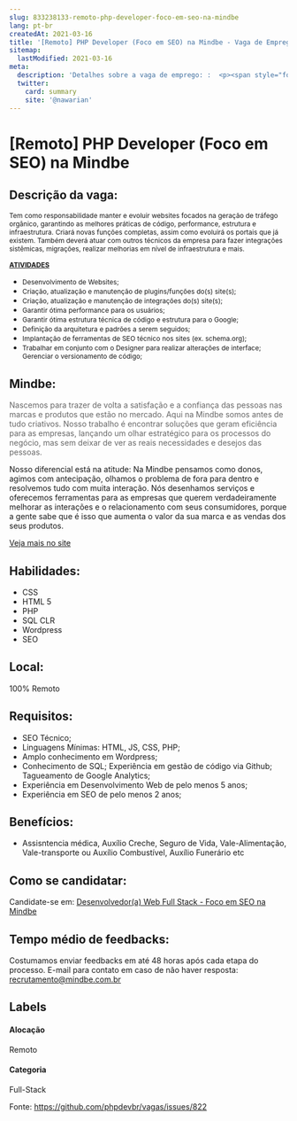 ```yaml
---
slug: 833238133-remoto-php-developer-foco-em-seo-na-mindbe
lang: pt-br
createdAt: 2021-03-16
title: '[Remoto] PHP Developer (Foco em SEO) na Mindbe - Vaga de Emprego'
sitemap:
  lastModified: 2021-03-16
meta:
  description: 'Detalhes sobre a vaga de emprego: :  <p><span style="font-size: 12px;">Tem como responsabilidade manter e evoluir websites focados na geração de tráfego orgânico, garantindo as melhores práticas de código, performance, estrutura e infraestrutura. Criará novas funções completas, assim como evoluirá os portais que já existem. Também deverá atuar com outros técnicos da empresa para fazer integrações sistêmicas, migrações, realizar melhorias em nível de infraestrutura e mais.</span></p> <p></p> <p><span style="font-size: 12px;"><strong><ins>ATIVIDADES</ins></strong></span></p> <ul> <li><span style="font-size: 12px;">Desenvolvimento de Websites; </span></li> <li><span style="font-size: 12px;">Criação, atualização e manutenção de plugins/funções do(s) site(s); </span></li> <li><span style="font-size: 12px;">Criação, atualização e manutenção de integrações do(s) site(s); </span></li> <li><span style="font-size: 12px;">Garantir ótima performance para os usuários; </span></li> <li><span style="font-size: 12px;">Garantir ótima estrutura técnica de código e estrutura para o Google; </span></li> <li><span style="font-size: 12px;">Definição da arquitetura e padrões a serem seguidos; </span></li> <li><span style="font-size: 12px;">Implantação de ferramentas de SEO técnico nos sites (ex. schema.org); </span></li> <li><span style="font-size: 12px;">Trabalhar em conjunto com o Designer para realizar alterações de interface; Gerenciar o versionamento de código;</span></li> </ul>'
  twitter:
    card: summary
    site: '@nawarian'
---
```


# [Remoto] PHP Developer (Foco em SEO) na Mindbe

## Descrição da vaga: 
 <p><span style="font-size: 12px;">Tem como responsabilidade manter e evoluir websites focados na geração de tráfego orgânico, garantindo as melhores práticas de código, performance, estrutura e infraestrutura. Criará novas funções completas, assim como evoluirá os portais que já existem. Também deverá atuar com outros técnicos da empresa para fazer integrações sistêmicas, migrações, realizar melhorias em nível de infraestrutura e mais.</span></p>
<p></p>
<p><span style="font-size: 12px;"><strong><ins>ATIVIDADES</ins></strong></span></p>
<ul>
<li><span style="font-size: 12px;">Desenvolvimento de Websites; </span></li>
<li><span style="font-size: 12px;">Criação, atualização e manutenção de plugins/funções do(s) site(s); </span></li>
<li><span style="font-size: 12px;">Criação, atualização e manutenção de integrações do(s) site(s); </span></li>
<li><span style="font-size: 12px;">Garantir ótima performance para os usuários; </span></li>
<li><span style="font-size: 12px;">Garantir ótima estrutura técnica de código e estrutura para o Google; </span></li>
<li><span style="font-size: 12px;">Definição da arquitetura e padrões a serem seguidos; </span></li>
<li><span style="font-size: 12px;">Implantação de ferramentas de SEO técnico nos sites (ex. schema.org); </span></li>
<li><span style="font-size: 12px;">Trabalhar em conjunto com o Designer para realizar alterações de interface; Gerenciar o versionamento de código;</span></li>
</ul>

## Mindbe: 
 <p><span style="color: rgba(0,0,0,0.6);background-color: rgb(255,255,255);font-size: 14px;font-family: -apple-system, system-ui, system-ui, "Segoe UI", Roboto, "Helvetica Neue", "Fira Sans", Ubuntu, Oxygen, "Oxygen Sans", Cantarell, "Droid Sans", "Apple Color Emoji", "Segoe UI Emoji", "Segoe UI Symbol", "Lucida Grande", Helvetica, Arial, sans-serif;">Nascemos para trazer de volta a satisfação e a confiança das pessoas nas marcas e produtos que estão no mercado. Aqui na Mindbe somos antes de tudo criativos. Nosso trabalho é encontrar soluções que geram eficiência para as empresas, lançando um olhar estratégico para os processos do negócio, mas sem deixar de ver as reais necessidades e desejos das pessoas. </p><p>Nosso diferencial está na atitude: Na Mindbe pensamos como donos, agimos com antecipação, olhamos o problema de fora para dentro e resolvemos tudo com muita interação. Nós desenhamos serviços e oferecemos ferramentas para as empresas que querem verdadeiramente melhorar as interações e o relacionamento com seus consumidores, porque a gente sabe que é isso que aumenta o valor da sua marca e as vendas dos seus produtos.</p><a href='https://coodesh.com/empresas/mindbe'>Veja mais no site</a>

 ## Habilidades: 
 - CSS 
- HTML 5 
- PHP 
- SQL CLR 
- Wordpress 
- SEO
## Local: 
 100% Remoto
## Requisitos: 
 - SEO Técnico;  
- Linguagens Mínimas: HTML, JS, CSS, PHP;  
- Amplo conhecimento em Wordpress;  
- Conhecimento de SQL; Experiência em gestão de código via Github; Tagueamento de Google Analytics;  
- Experiência em Desenvolvimento Web de pelo menos 5 anos; 
- Experiência em SEO de pelo menos 2 anos;

## Benefícios: 
 - Assisntencia médica, Auxílio Creche, Seguro de Vida, Vale-Alimentação, Vale-transporte ou Auxílio Combustível, Auxílio Funerário etc
## Como se candidatar:
Candidate-se em: [Desenvolvedor(a) Web Full Stack - Foco em SEO na Mindbe](https://coodesh.com/vagas/desenvolvedor-web-full-stack-foco-em-seo-205839?origin=github&modal=open)
## Tempo médio de feedbacks:
 Costumamos enviar feedbacks em até 48 horas após cada etapa do processo. E-mail para contato em caso de não haver resposta: [recrutamento@mindbe.com.br](mailto:recrutamento@mindbe.com.br)
## Labels
#### Alocação
Remoto
#### Categoria
Full-Stack

Fonte: https://github.com/phpdevbr/vagas/issues/822